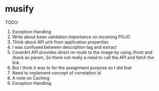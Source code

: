 # musify

TODO:

1. Exception Handling
2. Write about bean validation importance on incoming POJO
3. Think about API urls from application properties
4. I was confused between description tag and extract
5. CoverArt API provides direct re-route to the image by using /front and /back as param, So there not really a need to
   call the API and fetch the link.
6. But I think it was to for the assignment purpose so I did that
7. Need to implement concept of correlation id
8. A note on Caching
9. Exception Handling